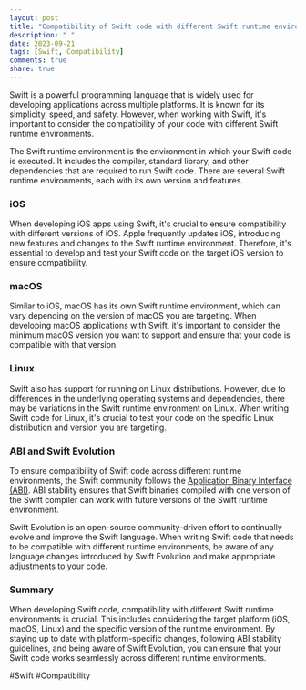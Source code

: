 ```yaml
---
layout: post
title: "Compatibility of Swift code with different Swift runtime environments"
description: " "
date: 2023-09-21
tags: [Swift, Compatibility]
comments: true
share: true
---
```


Swift is a powerful programming language that is widely used for developing applications across multiple platforms. It is known for its simplicity, speed, and safety. However, when working with Swift, it's important to consider the compatibility of your code with different Swift runtime environments.

The Swift runtime environment is the environment in which your Swift code is executed. It includes the compiler, standard library, and other dependencies that are required to run Swift code. There are several Swift runtime environments, each with its own version and features.

### iOS

When developing iOS apps using Swift, it's crucial to ensure compatibility with different versions of iOS. Apple frequently updates iOS, introducing new features and changes to the Swift runtime environment. Therefore, it's essential to develop and test your Swift code on the target iOS version to ensure compatibility.

### macOS

Similar to iOS, macOS has its own Swift runtime environment, which can vary depending on the version of macOS you are targeting. When developing macOS applications with Swift, it's important to consider the minimum macOS version you want to support and ensure that your code is compatible with that version.

### Linux

Swift also has support for running on Linux distributions. However, due to differences in the underlying operating systems and dependencies, there may be variations in the Swift runtime environment on Linux. When writing Swift code for Linux, it's crucial to test your code on the specific Linux distribution and version you are targeting.

### ABI and Swift Evolution

To ensure compatibility of Swift code across different runtime environments, the Swift community follows the [Application Binary Interface (ABI)](https://swift.org/blog/abi-stability-and-more/). ABI stability ensures that Swift binaries compiled with one version of the Swift compiler can work with future versions of the Swift runtime environment.

Swift Evolution is an open-source community-driven effort to continually evolve and improve the Swift language. When writing Swift code that needs to be compatible with different runtime environments, be aware of any language changes introduced by Swift Evolution and make appropriate adjustments to your code.

### Summary

When developing Swift code, compatibility with different Swift runtime environments is crucial. This includes considering the target platform (iOS, macOS, Linux) and the specific version of the runtime environment. By staying up to date with platform-specific changes, following ABI stability guidelines, and being aware of Swift Evolution, you can ensure that your Swift code works seamlessly across different runtime environments.

#Swift #Compatibility